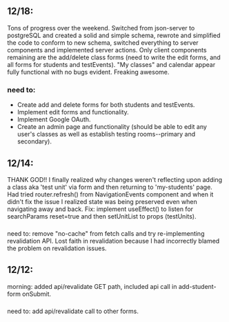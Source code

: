 ## 12/18: 

Tons of progress over the weekend. Switched from json-server to postgreSQL and created a solid and simple schema, rewrote and simplified the code to conform to new schema,  switched everything to server components and implemented server actions. Only client components remaining are the add/delete class forms (need to write the edit forms, and all forms for students and testEvents). "My classes" and calendar appear fully functional with no bugs evident.  Freaking awesome.

### need to:

- Create add and delete forms for both students and testEvents. 
- Implement edit forms and functionality. 
- Implement Google OAuth. 
- Create an admin page and functionality (should be able to edit any user's classes as well as establish testing rooms--primary and secondary).

## 12/14: 

THANK GOD!! I finally realized why changes weren't reflecting upon adding a class aka 'test unit' via form and then returning to 'my-students' page.  Had tried router.refresh() from NavigationEvents component and when it didn't fix the issue I realized state was being preserved even when navigating away and back. Fix: implement useEffect() to listen for searchParams reset=true and then setUnitList to props (testUnits).

### 

need to: remove "no-cache" from fetch calls and try re-implementing revalidation API. Lost faith in revalidation because I had incorrectly blamed the problem on revalidation issues. 

## 12/12:

morning: added api/revalidate GET path, included api call in add-student-form onSubmit.

### 

need to: add api/revalidate call to other forms.



